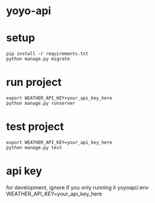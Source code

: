 # yoyo-api

# setup

```
pip install -r requirements.txt
python manage.py migrate

```

# run project

```
export WEATHER_API_KEY=your_api_key_here
python manage.py runserver

```

# test project

```
export WEATHER_API_KEY=your_api_key_here
python manage.py test
```

# api key

for development, ignore if you only running it
yoyoapi/.env
WEATHER_API_KEY=your_api_key_here
